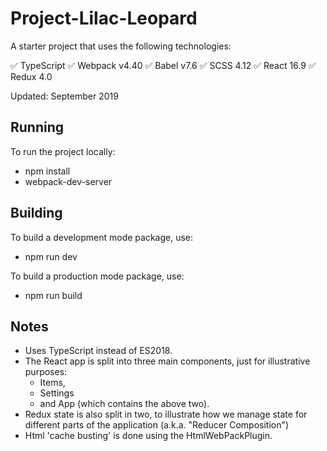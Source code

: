 # Project-Lilac-Leopard

A starter project that uses the following technologies:

✅ TypeScript
✅ Webpack v4.40
✅ Babel v7.6
✅ SCSS 4.12
✅ React 16.9
✅ Redux 4.0

Updated: September 2019

## Running

To run the project locally:

- npm install
- webpack-dev-server

## Building

To build a development mode package, use:

- npm run dev

To build a production mode package, use:

- npm run build

## Notes

- Uses TypeScript instead of ES2018.
- The React app is split into three main components, just for illustrative purposes: 
  - Items, 
  - Settings 
  - and App (which contains the above two).
- Redux state is also split in two, to illustrate how we manage state for different parts of the application (a.k.a. "Reducer Composition")
- Html 'cache busting' is done using the HtmlWebPackPlugin.
